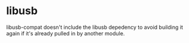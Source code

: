 # libusb

libusb-compat doesn't include the libusb depedency to avoid building it again if it's already
pulled in by another module.
